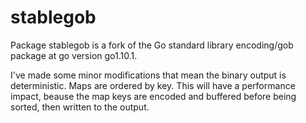 # stablegob

Package stablegob is a fork of the Go standard library encoding/gob package at go version go1.10.1.

I've made some minor modifications that mean the binary output is deterministic. Maps are ordered by 
key. This will have a performance impact, beause the map keys are encoded and buffered before being sorted, 
then written to the output.  